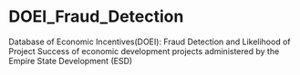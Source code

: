 # DOEI_Fraud_Detection
Database of Economic Incentives(DOEI): Fraud Detection and Likelihood of Project Success of economic development projects administered by the Empire State Development (ESD)

